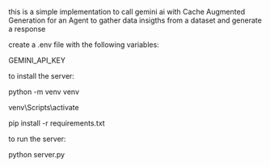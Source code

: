 this is a simple implementation to call gemini ai with Cache Augmented Generation for an Agent to gather data insigths from a dataset and generate a response

create a .env file with the following variables:

GEMINI_API_KEY



to install the server:

python -m venv venv

venv\Scripts\activate

pip install -r requirements.txt


to run the server:

python server.py
